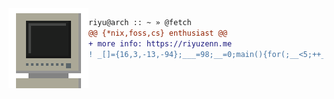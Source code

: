 <div>
  <img src="./img/monitor.gif" height="128" width="128" align="left" />
</div>

```diff
riyu@arch :: ~ » @fetch
@@ {*nix,foss,cs} enthusiast @@
+ more info: https://riyuzenn.me
! _[]={16,3,-13,-94};___=98;__=0;main(){for(;__<5;++__){putchar(___);___+=_[__];}}

```
